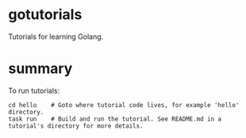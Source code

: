 # gotutorials
Tutorials for learning Golang.

# summary
To run tutorials:
```
cd hello    # Goto where tutorial code lives, for example 'hello' directory.
task run    # Build and run the tutorial. See README.md in a tutorial's directory for more details.

```
